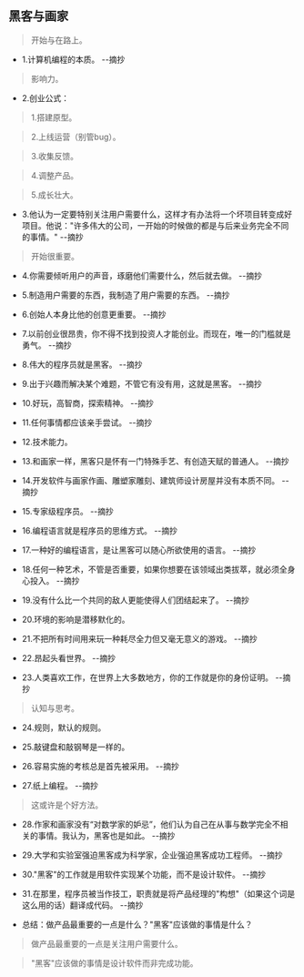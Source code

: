 ## 黑客与画家

>开始与在路上。

- 1.计算机编程的本质。 --摘抄

>影响力。

- 2.创业公式：

>1.搭建原型。

>2.上线运营（别管bug）。

>3.收集反馈。

>4.调整产品。

>5.成长壮大。

- 3.他认为一定要特别关注用户需要什么，这样才有办法将一个坏项目转变成好项目。他说："许多伟大的公司，一开始的时候做的都是与后来业务完全不同的事情。" --摘抄

>开始很重要。

- 4.你需要倾听用户的声音，琢磨他们需要什么，然后就去做。 --摘抄

- 5.制造用户需要的东西，我制造了用户需要的东西。 --摘抄

- 6.创始人本身比他的创意更重要。 --摘抄

- 7.以前创业很昂贵，你不得不找到投资人才能创业。而现在，唯一的门槛就是勇气。 --摘抄

- 8.伟大的程序员就是黑客。 --摘抄

- 9.出于兴趣而解决某个难题，不管它有没有用，这就是黑客。 --摘抄

- 10.好玩，高智商，探索精神。 --摘抄

- 11.任何事情都应该亲手尝试。 --摘抄

- 12.技术能力。

- 13.和画家一样，黑客只是怀有一门特殊手艺、有创造天赋的普通人。 --摘抄

- 14.开发软件与画家作画、雕塑家雕刻、建筑师设计房屋并没有本质不同。 --摘抄

- 15.专家级程序员。 --摘抄

- 16.编程语言就是程序员的思维方式。 --摘抄

- 17.一种好的编程语言，是让黑客可以随心所欲使用的语言。 --摘抄

- 18.任何一种艺术，不管是否重要，如果你想要在该领域出类拔萃，就必须全身心投入。 --摘抄

- 19.没有什么比一个共同的敌人更能使得人们团结起来了。 --摘抄

- 20.环境的影响是潜移默化的。

- 21.不把所有时间用来玩一种耗尽全力但又毫无意义的游戏。 --摘抄

- 22.昂起头看世界。 --摘抄

- 23.人类喜欢工作，在世界上大多数地方，你的工作就是你的身份证明。 --摘抄

>认知与思考。

- 24.规则，默认的规则。

- 25.敲键盘和敲钢琴是一样的。

- 26.容易实施的考核总是首先被采用。 --摘抄

- 27.纸上编程。 --摘抄

>这或许是个好方法。

- 28.作家和画家没有“对数学家的妒忌”，他们认为自己在从事与数学完全不相关的事情。我认为，黑客也是如此。 --摘抄

- 29.大学和实验室强迫黑客成为科学家，企业强迫黑客成功工程师。 --摘抄

- 30."黑客"的工作就是用软件实现某个功能，而不是设计软件。 --摘抄

- 31.在那里，程序员被当作技工，职责就是将产品经理的"构想"（如果这个词是这么用的话）翻译成代码。 --摘抄

- 总结：做产品最重要的一点是什么？"黑客"应该做的事情是什么？

>做产品最重要的一点是关注用户需要什么。

>"黑客"应该做的事情是设计软件而非完成功能。
